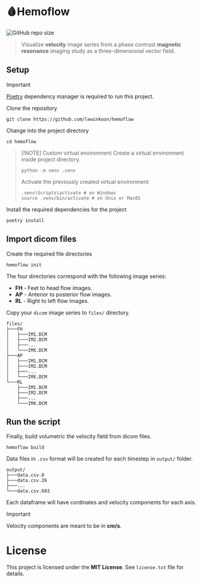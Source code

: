 # 🩸Hemoflow

![GitHub repo size](https://img.shields.io/github/repo-size/lewinkoon/hemoflow)

> Visualize **velocity** image series from a phase contrast **magnetic resonance** imaging study as a three-dimensional vector field.

## Setup

> [!IMPORTANT]  
> [Poetry](https://python-poetry.org/) dependency manager is required to run this project.

Clone the repository

```shell
git clone https://github.com/lewinkoon/hemoflow
```

Change into the project directory

```shell
cd hemoflow
```

> [!NOTE] Custom virtual environment
> Create a virtual environment inside project directory.
> 
> ```shell
> python -m venv .venv
> ```
> 
> Activate the previously created virtual environment
> 
> ```shell
> .venv\Scripts\activate # on Windows
> source .venv/bin/activate # on Unix or MacOS
> ```

Install the required dependencies for the project

```shell
poetry install
```

## Import dicom files

Create the required file directories

```shell
hemoflow init
```
The four directories correspond with the following image series:

- **FH** - Feet to head flow images.
- **AP** - Anterior to posterior flow images.
- **RL** - Right to left flow images.

Copy your `dicom` image series to `files/` directory.

```
files/
├───FH
│   ├───IM1.DCM
│   ├───IM2.DCM
│   ├───...
│   └───IMX.DCM
├───AP
│   ├───IM1.DCM
│   ├───IM2.DCM
│   ├───...
│   └───IMX.DCM
└───RL
    ├───IM1.DCM
    ├───IM2.DCM
    ├───...
    └───IMX.DCM
```

## Run the script

Finally, build volumetric the velocity field from dicom files.

```shell
hemoflow build
```

Data files in `.csv` format will be created for each timestep in `output/` folder.

```
output/
├───data.csv.0
├───data.csv.26
├───...
└───data.csv.603
```

Each dataframe will have cordinates and velocity components for each axis.

> [!IMPORTANT]
> Velocity components are meant to be in **cm/s**.

# License

This project is licensed under the **MIT License**. See `license.txt` file for details.